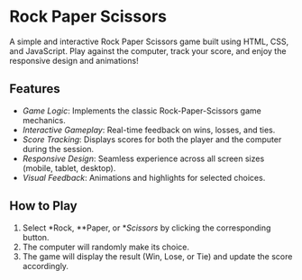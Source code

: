 # Rock Paper Scissors  
A simple and interactive Rock Paper Scissors game built using HTML, CSS, and JavaScript. Play against the computer, track your score, and enjoy the responsive design and animations!

## Features  
- *Game Logic*: Implements the classic Rock-Paper-Scissors game mechanics.  
- *Interactive Gameplay*: Real-time feedback on wins, losses, and ties.  
- *Score Tracking*: Displays scores for both the player and the computer during the session.  
- *Responsive Design*: Seamless experience across all screen sizes (mobile, tablet, desktop).  
- *Visual Feedback*: Animations and highlights for selected choices.  

## How to Play  
1. Select *Rock, **Paper, or **Scissors* by clicking the corresponding button.  
2. The computer will randomly make its choice.  
3. The game will display the result (Win, Lose, or Tie) and update the score accordingly.  
